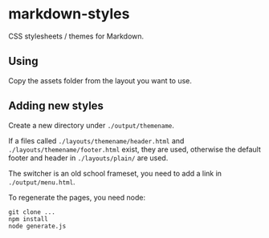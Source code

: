 # markdown-styles

CSS stylesheets / themes for Markdown.

## Using

Copy the assets folder from the layout you want to use.

## Adding new styles

Create a new directory under `./output/themename`.

If a files called `./layouts/themename/header.html` and `./layouts/themename/footer.html` exist, they are used, otherwise the default footer and header in `./layouts/plain/` are used.

The switcher is an old school frameset, you need to add a link in `./output/menu.html`.

To regenerate the pages, you need node:

    git clone ...
    npm install
    node generate.js
